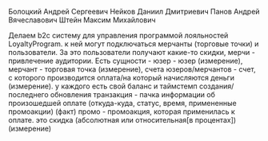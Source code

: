 Болоцкий Андрей Сергеевич 
Нейков Даниил Дмитриевич 
Панов Андрей Вячеславович 
Штейн Максим Михайлович 

Делаем b2c систему для управления программой лояльностей LoyaltyProgram. к ней могут подключаться мерчанты (торговые точки) и пользователи. За это пользователи получают какие-то скидки, мерчи - привлечение аудитории. Есть сущности - юзер - юзер (измерение), мерчант - торговая точка (измерение), счета юзеров/мерчантов - счет, с которого производится оплата/на который начисляются деньги (измерение). у каждого есть свой баланс и таймстемп создания/последнего обновления транзакция - пачка информации об произошедшей оплате (откуда-куда, статус, время, примененные промоакции) (факт) промо - промоакция, которая применилась к оплате. это скидка (абсолютная или относительная[в процентах]) (измерение)
